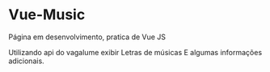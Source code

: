 # Vue-Music
Página em desenvolvimento, pratica de Vue JS

Utilizando api do vagalume exibir Letras de músicas
E algumas informações adicionais.
